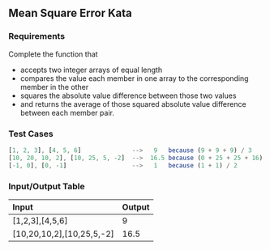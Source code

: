 ## Mean Square Error Kata

### Requirements 

Complete the function that

- accepts two integer arrays of equal length
- compares the value each member in one array to the corresponding member in the other
- squares the absolute value difference between those two values
- and returns the average of those squared absolute value difference between each member pair.

### Test Cases

```JavaScript
[1, 2, 3], [4, 5, 6]              -->   9   because (9 + 9 + 9) / 3
[10, 20, 10, 2], [10, 25, 5, -2]  -->  16.5 because (0 + 25 + 25 + 16) / 4
[-1, 0], [0, -1]                  -->   1   because (1 + 1) / 2
```

### Input/Output Table

| Input               | Output                      |
| :------------------ | :-------------------------- |
| [1,2,3],[4,5,6] | 9 |
| [10,20,10,2],[10,25,5,-2]     | 16.5         |